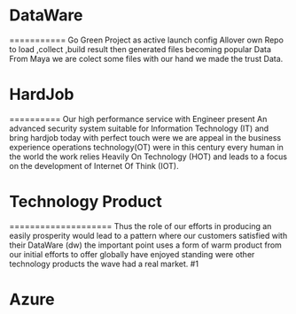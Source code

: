# DataWare
===========
Go Green Project as active  launch config  Allover own Repo  to load ,collect ,build result  then generated  files  becoming popular  Data  
From Maya  we are colect some files with our hand we made the trust Data.
# HardJob
==========
Our high performance service with Engineer present  An advanced security system suitable for Information Technology (IT) and bring  hardjob today with perfect touch were we are appeal in the business experience operations technology(OT) were in this century every human in the world  the work relies Heavily On Technology (HOT) and leads to a focus on the development of Internet Of Think (IOT).
# Technology Product 
====================
Thus the role of our efforts in producing an easily prosperity would lead to a pattern where our customers satisfied with their DataWare (dw) the important point uses a form of warm product from our initial efforts to offer globally have enjoyed standing were  other technology products the wave had a real market.
#1
# Azure
